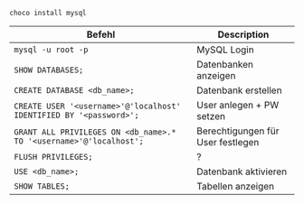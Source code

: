 `choco install mysql`


|Befehl     |  Description   |
| --- | --- |
|  `mysql -u root -p`   |   MySQL Login  |
|  `SHOW DATABASES;`   |   Datenbanken anzeigen |
|  `CREATE DATABASE <db_name>;`   |   Datenbank erstellen  |
|  `CREATE USER '<username>'@'localhost' IDENTIFIED BY '<password>';`   |   User anlegen + PW setzen  |
|  `GRANT ALL PRIVILEGES ON <db_name>.* TO '<username>'@'localhost';`   |   Berechtigungen für User festlegen  |
|  `FLUSH PRIVILEGES;`   |   ?  |
|  `USE <db_name>;`    |   Datenbank aktivieren  |
|  `SHOW TABLES;`    |   Tabellen anzeigen  |